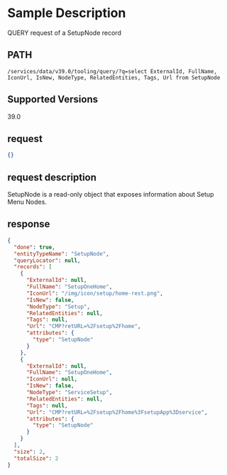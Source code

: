 # Sample Description
QUERY request of a SetupNode record

## PATH
```
/services/data/v39.0/tooling/query/?q=select ExternalId, FullName, IconUrl, IsNew, NodeType, RelatedEntities, Tags, Url from SetupNode
```
## Supported Versions
39.0

## request
```json
{}
```
## request description
SetupNode is a read-only object that exposes information about Setup Menu Nodes.

## response
```json
{
  "done": true,
  "entityTypeName": "SetupNode",
  "queryLocator": null,
  "records": [
    {
      "ExternalId": null,
      "FullName": "SetupOneHome",
      "IconUrl": "/img/icon/setup/home-rest.png",
      "IsNew": false,
      "NodeType": "Setup",
      "RelatedEntities": null,
      "Tags": null,
      "Url": "CMP?retURL=%2Fsetup%2Fhome",
      "attributes": {
        "type": "SetupNode"
      }
    },
    {
      "ExternalId": null,
      "FullName": "SetupOneHome",
      "IconUrl": null,
      "IsNew": false,
      "NodeType": "ServiceSetup",
      "RelatedEntities": null,
      "Tags": null,
      "Url": "CMP?retURL=%2Fsetup%2Fhome%3FsetupApp%3Dservice",
      "attributes": {
        "type": "SetupNode"
      }
    }
  ],
  "size": 2,
  "totalSize": 2
}
```
